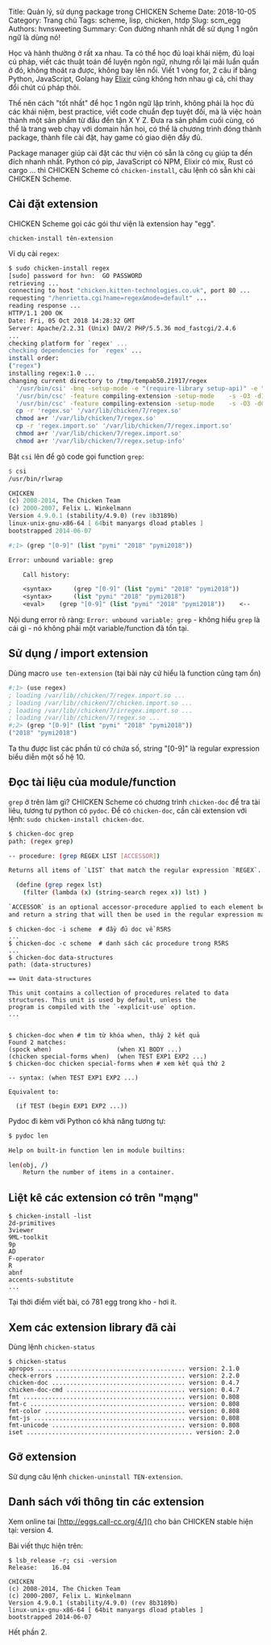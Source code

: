 Title: Quản lý, sử dụng package trong CHICKEN Scheme
Date: 2018-10-05
Category: Trang chủ
Tags: scheme, lisp, chicken, htdp
Slug: scm_egg
Authors: hvnsweeting
Summary: Con đường nhanh nhất để sử dụng 1 ngôn ngữ là dùng nó!

Học và hành thường ở rất xa nhau.
Ta có thể học đủ loại khái niệm, đủ loại cú pháp, viết các thuật toán để luyện
ngôn ngữ, nhưng rồi lại mãi luẩn quẩn ở đó, không thoát ra được, không bay
lên nổi. Viết 1 vòng for, 2 câu if bằng Python, JavaScript, Golang hay
[Elixir](https://elixir.pymi.vn/)
cũng không hơn nhau gì cả, chỉ thay đổi chút cú pháp thôi.

Thế nên cách "tốt nhất" để học 1 ngôn ngữ lập trình, không phải là học đủ các
khái niệm, best practice, viết code chuẩn đẹp tuyệt đối, mà là việc hoàn thành
một sản phẩm từ đầu đến tận X Y Z. Đưa ra sản phẩm cuối cùng, có thể là trang
web chạy với domain hẳn hoi, có thể là chương trình đóng thành package,
thành file cài đặt, hay game có giao diện đầy đủ.

Package manager giúp cài đặt các thư viện có sẵn là công cụ giúp ta đến đích
nhanh nhất. Python có pip, JavaScript có NPM, Elixir có mix, Rust có cargo ...
thì CHICKEN Scheme có `chicken-install`, câu lệnh có sẵn khi cài CHICKEN
Scheme.

## Cài đặt extension

CHICKEN Scheme gọi các gói thư viện là extension hay "egg".

`chicken-install tên-extension`

Ví dụ cài `regex`:

```bash
$ sudo chicken-install regex
[sudo] password for hvn:  GO PASSWORD
retrieving ...
connecting to host "chicken.kitten-technologies.co.uk", port 80 ...
requesting "/henrietta.cgi?name=regex&mode=default" ...
reading response ...
HTTP/1.1 200 OK
Date: Fri, 05 Oct 2018 14:28:32 GMT
Server: Apache/2.2.31 (Unix) DAV/2 PHP/5.5.36 mod_fastcgi/2.4.6
...
checking platform for `regex' ...
checking dependencies for `regex' ...
install order:
("regex")
installing regex:1.0 ...
changing current directory to /tmp/tempab50.21917/regex
  '/usr/bin/csi' -bnq -setup-mode -e "(require-library setup-api)" -e "(import setup-api)" -e "(setup-error-handling)" -e "(extension-name-and-version '(\"regex\" \"1.0\"))" 'regex.setup'
  '/usr/bin/csc' -feature compiling-extension -setup-mode    -s -O3 -d1 regex.scm -JS
  '/usr/bin/csc' -feature compiling-extension -setup-mode    -s -O3 -d0 regex.import.scm
  cp -r 'regex.so' '/var/lib/chicken/7/regex.so'
  chmod a+r '/var/lib/chicken/7/regex.so'
  cp -r 'regex.import.so' '/var/lib/chicken/7/regex.import.so'
  chmod a+r '/var/lib/chicken/7/regex.import.so'
  chmod a+r '/var/lib/chicken/7/regex.setup-info'
```

Bật `csi` lên để gõ code gọi function `grep`:

```scheme
$ csi
/usr/bin/rlwrap

CHICKEN
(c) 2008-2014, The Chicken Team
(c) 2000-2007, Felix L. Winkelmann
Version 4.9.0.1 (stability/4.9.0) (rev 8b3189b)
linux-unix-gnu-x86-64 [ 64bit manyargs dload ptables ]
bootstrapped 2014-06-07

#;1> (grep "[0-9]" (list "pymi" "2018" "pymi2018"))

Error: unbound variable: grep

	Call history:

	<syntax>	  (grep "[0-9]" (list "pymi" "2018" "pymi2018"))
	<syntax>	  (list "pymi" "2018" "pymi2018")
	<eval>	  (grep "[0-9]" (list "pymi" "2018" "pymi2018"))	<--
```

Nội dung error rõ ràng: `Error: unbound variable: grep` - không hiểu `grep`
là cái gì - nó không phải một variable/function đã tồn tại.

## Sử dụng / import extension

Dùng macro `use ten-extension` (tại bài này cứ hiểu là function cũng tạm ổn)

```scheme
#;1> (use regex)
; loading /var/lib//chicken/7/regex.import.so ...
; loading /var/lib//chicken/7/chicken.import.so ...
; loading /var/lib//chicken/7/irregex.import.so ...
; loading /var/lib//chicken/7/regex.so ...
#;2> (grep "[0-9]" (list "pymi" "2018" "pymi2018"))
("2018" "pymi2018")
```

Ta thu được list các phần tử có chứa số, string "[0-9]" là regular expression
biểu diễn một số hệ 10.

## Đọc tài liệu của module/function

`grep` ở trên làm gì? CHICKEN Scheme có chương trình `chicken-doc` để tra
tài liêu, tương tự python có `pydoc`. Để có `chicken-doc`, cần cài extension
với lệnh: `sudo chicken-install chicken-doc`.

```bash
$ chicken-doc grep
path: (regex grep)

-- procedure: (grep REGEX LIST [ACCESSOR])

Returns all items of `LIST` that match the regular expression `REGEX`. This procedure could be defined as follows:

  (define (grep regex lst)
    (filter (lambda (x) (string-search regex x)) lst) )

`ACCESSOR` is an optional accessor-procedure applied to each element before doing the match. It should take a single argument
and return a string that will then be used in the regular expression matching. `ACCESSOR` defaults to the identity function.
```

```
$ chicken-doc -i scheme  # đầy đủ doc về R5RS
...
$ chicken-doc -c scheme  # danh sách các procedure trong R5RS
...
$ chicken-doc data-structures
path: (data-structures)

== Unit data-structures

This unit contains a collection of procedures related to data structures. This unit is used by default, unless the
program is compiled with the `-explicit-use` option.
...


$ chicken-doc when # tìm từ khóa when, thấy 2 kết quả
Found 2 matches:
(spock when)                  (when X1 BODY ...)
(chicken special-forms when)  (when TEST EXP1 EXP2 ...)
$ chicken-doc chicken special-forms when # xem kết quả thứ 2

-- syntax: (when TEST EXP1 EXP2 ...)

Equivalent to:

  (if TEST (begin EXP1 EXP2 ...))

```

Pydoc đi kèm với Python có khả năng tương tự:

```bash
$ pydoc len

Help on built-in function len in module builtins:

len(obj, /)
    Return the number of items in a container.
```

## Liệt kê các extension có trên "mạng"

```
$ chicken-install -list
2d-primitives
3viewer
9ML-toolkit
9p
AD
F-operator
R
abnf
accents-substitute
...
```

Tại thời điểm viết bài, có 781 egg trong kho - hơi ít.

## Xem các extension library đã cài

Dùng lệnh `chicken-status`

```
$ chicken-status
apropos ......................................... version: 2.1.0
check-errors .................................... version: 2.2.0
chicken-doc ..................................... version: 0.4.7
chicken-doc-cmd ................................. version: 0.4.7
fmt ............................................. version: 0.808
fmt-c ........................................... version: 0.808
fmt-color ....................................... version: 0.808
fmt-js .......................................... version: 0.808
fmt-unicode ..................................... version: 0.808
iset .............................................. version: 2.0
```

## Gỡ extension

Sử dụng câu lệnh `chicken-uninstall TEN-extension`.

## Danh sách với thông tin các extension

Xem online tai [http://eggs.call-cc.org/4/]() cho bản CHICKEN stable hiện tại:
version 4.

Bài viết thực hiện trên:

```
$ lsb_release -r; csi -version
Release:	16.04

CHICKEN
(c) 2008-2014, The Chicken Team
(c) 2000-2007, Felix L. Winkelmann
Version 4.9.0.1 (stability/4.9.0) (rev 8b3189b)
linux-unix-gnu-x86-64 [ 64bit manyargs dload ptables ]
bootstrapped 2014-06-07
```

Hết phần 2.

